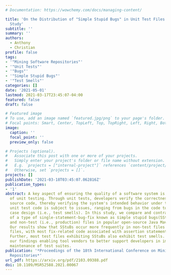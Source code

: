```yaml
---
# Documentation: https://wowchemy.com/docs/managing-content/

title: 'On the Distribution of "Simple Stupid Bugs" in Unit Test Files: An Exploratory
  Study'
subtitle: ''
summary: ''
authors:
  - Anthony
  - Christian
profile: false
tags:
- '"Mining Software Repositories"'
- '"Unit Tests"'
- '"Bugs"'
- '"Simple Stupid Bugs"'
- '"Test Smells"'
categories: []
date: '2021-05-01'
lastmod: 2021-03-17T23:45:07-04:00
featured: false
draft: false

# Featured image
# To use, add an image named `featured.jpg/png` to your page's folder.
# Focal points: Smart, Center, TopLeft, Top, TopRight, Left, Right, BottomLeft, Bottom, BottomRight.
image:
  caption: ''
  focal_point: ''
  preview_only: false

# Projects (optional).
#   Associate this post with one or more of your projects.
#   Simply enter your project's folder or file name without extension.
#   E.g. `projects = ["internal-project"]` references `content/project/deep-learning/index.md`.
#   Otherwise, set `projects = []`.
projects: []
publishDate: '2021-03-18T03:45:07.062816Z'
publication_types:
- '1'
abstract: A key aspect of ensuring the quality of a software system is the practice
  of unit testing. Through unit tests, developers verify the correctness of production
  source code, thereby verifying the system's intended behavior under test. However,
  unit test code is subject to issues, ranging from bugs in the code to poor test
  case design (i.e., test smells). In this study, we compare and contrast the occurrences
  of a type of single-statement-bug-fix known as s̈imple stupid bugs(̈SStuBs) in test
  and non-test (i.e., production) files in popular open-source Java Maven projects.
  Our results show that SStuBs occur more frequently in non-test files than in test
  files, with most fix-related code associated with assertion statements in test files.
  Further, most test files exhibiting SStuBs also exhibit test smells. We envision
  our findings enabling tool vendors to better support developers in improving the
  maintenance of test suites.
publication: '*Proceedings of the 18th International Conference on Mining Software
  Repositories*'
url_pdf: https://arxiv.org/pdf/2103.09388.pdf
doi: 10.1109/MSR52588.2021.00067
---
```

